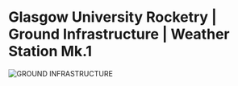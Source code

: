 # Glasgow University Rocketry | Ground Infrastructure | Weather Station Mk.1
![GROUND INFRASTRUCTURE](https://user-images.githubusercontent.com/77739968/148395312-861d6199-237d-4511-8b94-009211b821c4.png)
